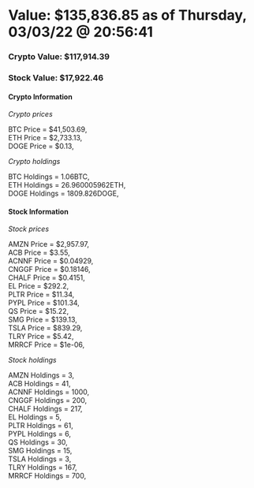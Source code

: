 # Value: $135,836.85 as of Thursday, 03/03/22 @ 20:56:41 

### Crypto Value: $117,914.39

### Stock Value: $17,922.46

#### Crypto Information 
*Crypto prices* 

BTC Price = $41,503.69,  
ETH Price = $2,733.13,  
DOGE Price = $0.13,  


*Crypto holdings* 

BTC Holdings = 1.06BTC,  
ETH Holdings = 26.960005962ETH,  
DOGE Holdings = 1809.826DOGE,  


#### Stock Information 

*Stock prices* 

AMZN Price = $2,957.97,  
ACB Price = $3.55,  
ACNNF Price = $0.04929,  
CNGGF Price = $0.18146,  
CHALF Price = $0.4151,  
EL Price = $292.2,  
PLTR Price = $11.34,  
PYPL Price = $101.34,  
QS Price = $15.22,  
SMG Price = $139.13,  
TSLA Price = $839.29,  
TLRY Price = $5.42,  
MRRCF Price = $1e-06,  


*Stock holdings* 

AMZN Holdings = 3,  
ACB Holdings = 41,  
ACNNF Holdings = 1000,  
CNGGF Holdings = 200,  
CHALF Holdings = 217,  
EL Holdings = 5,  
PLTR Holdings = 61,  
PYPL Holdings = 6,  
QS Holdings = 30,  
SMG Holdings = 15,  
TSLA Holdings = 3,  
TLRY Holdings = 167,  
MRRCF Holdings = 700,  


